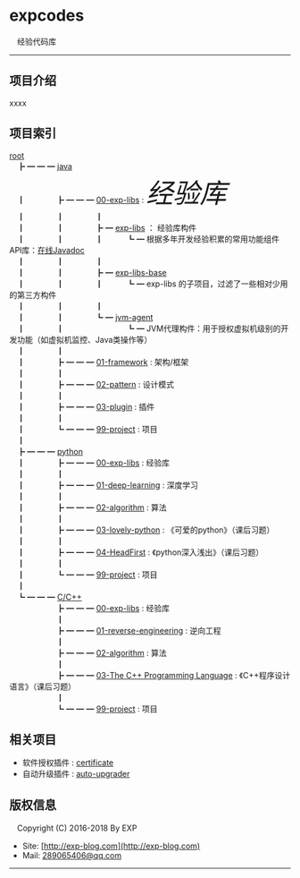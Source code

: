 # expcodes
　经验代码库

------

## 项目介绍

xxxx

## 项目索引

[root](https://github.com/lyy289065406/expcodes) <br/>
　┣ ━ ━ ━ [java](https://github.com/lyy289065406/expcodes/tree/master/java) <br/>
　┃　　　　┣ ━ ━ ━ [00-exp-libs](https://github.com/lyy289065406/expcodes/tree/master/java/00-exp-libs) : <font size=8>*经验库*</font> <br/>
　┃　　　　┃　　　　┃<br/>
　┃　　　　┃　　　　┣ ━ [exp-libs](https://github.com/lyy289065406/expcodes/tree/master/java/00-exp-libs/exp-libs) ： 经验库构件 <br/>
　┃　　　　┃　　　　┃　　　┗ ━ 根据多年开发经验积累的常用功能组件API库：[在线Javadoc](https://lyy289065406.github.io/api-online/) <br/>
　┃　　　　┃　　　　┃<br/>
　┃　　　　┃　　　　┣ ━ [exp-libs-base](https://github.com/lyy289065406/expcodes/tree/master/java/00-exp-libs/exp-libs-base) <br/>
　┃　　　　┃　　　　┃　　　┗ ━ exp-libs 的子项目，过滤了一些相对少用的第三方构件 <br/>
　┃　　　　┃　　　　┃<br/>
　┃　　　　┃　　　　┗ ━ [jvm-agent](https://github.com/lyy289065406/expcodes/tree/master/java/00-exp-libs/jvm-agent) <br/>
　┃　　　　┃　　　　　　　　┗ ━ JVM代理构件：用于授权虚拟机级别的开发功能（如虚拟机监控、Java类操作等） <br/>
　┃　　　　┃<br/>
　┃　　　　┣ ━ ━ ━ [01-framework](https://github.com/lyy289065406/expcodes/tree/master/java/01-framework) : 架构/框架 <br/>
　┃　　　　┃<br/>
　┃　　　　┣ ━ ━ ━ [02-pattern](https://github.com/lyy289065406/expcodes/tree/master/java/02-pattern) : 设计模式 <br/>
　┃　　　　┃<br/>
　┃　　　　┣ ━ ━ ━ [03-plugin](https://github.com/lyy289065406/expcodes/tree/master/java/03-plugin) : 插件 <br/>
　┃　　　　┃<br/>
　┃　　　　┗ ━ ━ ━ [99-project](https://github.com/lyy289065406/expcodes/tree/master/java/99-project) : 项目 <br/>
　┃<br/>
　┣ ━ ━ ━ [python](https://github.com/lyy289065406/expcodes/tree/master/python) <br/>
　┃　　　　┣ ━ ━ ━ [00-exp-libs]() : 经验库 <br/>
　┃　　　　┃<br/>
　┃　　　　┣ ━ ━ ━ [01-deep-learning]() : 深度学习 <br/>
　┃　　　　┃<br/>
　┃　　　　┣ ━ ━ ━ [02-algorithm]() : 算法 <br/>
　┃　　　　┃<br/>
　┃　　　　┣ ━ ━ ━ [03-lovely-python]() : 《可爱的python》（课后习题） <br/>
　┃　　　　┃<br/>
　┃　　　　┣ ━ ━ ━ [04-HeadFirst]() : 《python深入浅出》（课后习题） <br/>
　┃　　　　┃<br/>
　┃　　　　┗ ━ ━ ━ [99-project]() : 项目 <br/>
　┃<br/>
　┗ ━ ━ ━ [C/C++](https://github.com/lyy289065406/expcodes/tree/master/c) <br/>
　　　　　　┣ ━ ━ ━ [00-exp-libs](https://github.com/lyy289065406/expcodes/tree/master/c/00-exp-libs) : 经验库 <br/>
　　　　　　┃<br/>
　　　　　　┣ ━ ━ ━ [01-reverse-engineering]() : 逆向工程 <br/>
　　　　　　┃<br/>
　　　　　　┣ ━ ━ ━ [02-algorithm]() : 算法 <br/>
　　　　　　┃<br/>
　　　　　　┣ ━ ━ ━ [03-The C++ Programming Language]() : 《C++程序设计语言》（课后习题） <br/>
　　　　　　┃<br/>
　　　　　　┗ ━ ━ ━ [99-project]() : 项目 <br/>

## 相关项目

- 软件授权插件 : [certificate](https://github.com/lyy289065406/certificate)
- 自动升级插件 : [auto-upgrader](https://github.com/lyy289065406/auto-upgrader)



## 版权信息

　Copyright (C) 2016-2018 By EXP

- Site: [http://exp-blog.com](http://exp-blog.com) 
- Mail: <a href="mailto:289065406@qq.com?subject=[EXP's Github]%20Your%20Question%20（请写下您的疑问）&amp;body=What%20can%20I%20help%20you?%20（需要我提供什么帮助吗？）">289065406@qq.com</a>


------
